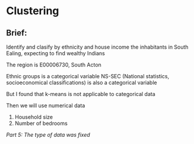 # Clustering

## Brief:
Identify and clasify by ethnicity and house income the inhabitants in South Ealing,
expecting to find wealthy Indians

The region is E00006730, South Acton

Ethnic groups is a categorical variable
NS-SEC (National statistics, socioeconomical classifications) is also a categorical variable

But I found that k-means is not applicable to categorical data

Then we will use numerical data

1. Household size
2. Number of bedrooms

*Part 5: The type of data was fixed*

